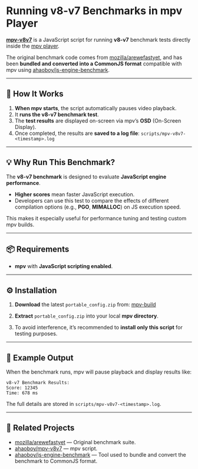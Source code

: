 # Running v8-v7 Benchmarks in mpv Player

[**mpv-v8v7**](https://github.com/ahaoboy/mpv-v8v7) is a JavaScript script for running **v8-v7** benchmark tests directly inside the [mpv player](https://mpv.io/).

The original benchmark code comes from [mozilla/arewefastyet](https://github.com/mozilla/arewefastyet/tree/master/benchmarks/v8-v7), and has been **bundled and converted into a CommonJS format** compatible with mpv using [ahaoboy/js-engine-benchmark](https://github.com/ahaoboy/js-engine-benchmark).

---

## 📜 How It Works

1. **When mpv starts**, the script automatically pauses video playback.
2. It **runs the v8-v7 benchmark test**.
3. The **test results** are displayed on-screen via mpv’s **OSD** (On-Screen Display).
4. Once completed, the results are **saved to a log file**: `scripts/mpv-v8v7-<timestamp>.log`

---

## 💡 Why Run This Benchmark?

The **v8-v7 benchmark** is designed to evaluate **JavaScript engine performance**.

* **Higher scores** mean faster JavaScript execution.
* Developers can use this test to compare the effects of different compilation options (e.g., **PGO**, **MIMALLOC**) on JS execution speed.

This makes it especially useful for performance tuning and testing custom mpv builds.

---

## 📦 Requirements

* **mpv** with **JavaScript scripting enabled**.

---

## ⚙️ Installation

1. **Download** the latest `portable_config.zip` from:
   [mpv-build](https://mpv-easy.github.io/mpv-build/#mpv-build=%22%7B%5C%22state%5C%22%3A%7B%5C%22selectedRowKeys%5C%22%3A%5B%5C%22mpv-v8v7%5C%22%5D%2C%5C%22externalList%5C%22%3A%5B%5D%2C%5C%22ui%5C%22%3A%5C%22osc%5C%22%2C%5C%22platform%5C%22%3A%5C%22mpv-v3%5C%22%7D%7D%22)

2. **Extract** `portable_config.zip` into your local **mpv directory**.

3. To avoid interference, it’s recommended to **install only this script** for testing purposes.

---

## 📝 Example Output

When the benchmark runs, mpv will pause playback and display results like:

```
v8-v7 Benchmark Results:
Score: 12345
Time: 678 ms
```

The full details are stored in `scripts/mpv-v8v7-<timestamp>.log`.

---

## 🔗 Related Projects

* [mozilla/arewefastyet](https://github.com/mozilla/arewefastyet) — Original benchmark suite.
* [ahaoboy/mpv-v8v7](https://github.com/ahaoboy/mpv-v8v7) — mpv script.
* [ahaoboy/js-engine-benchmark](https://github.com/ahaoboy/js-engine-benchmark) — Tool used to bundle and convert the benchmark to CommonJS format.
